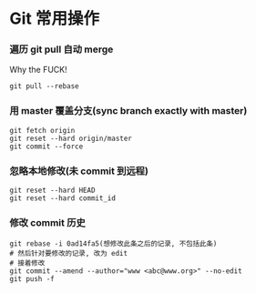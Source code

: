 # Git 常用操作

### 遍历 git pull 自动 merge

Why the FUCK!

```
git pull --rebase
```

### 用 master 覆盖分支(sync branch exactly with master)

```
git fetch origin
git reset --hard origin/master
git commit --force
```

### 忽略本地修改(未 commit 到远程)

```
git reset --hard HEAD
git reset --hard commit_id
```

### 修改 commit 历史

```
git rebase -i 0ad14fa5(想修改此条之后的记录, 不包括此条)
# 然后针对要修改的记录, 改为 edit
# 接着修改
git commit --amend --author="www <abc@www.org>" --no-edit
git push -f
```
